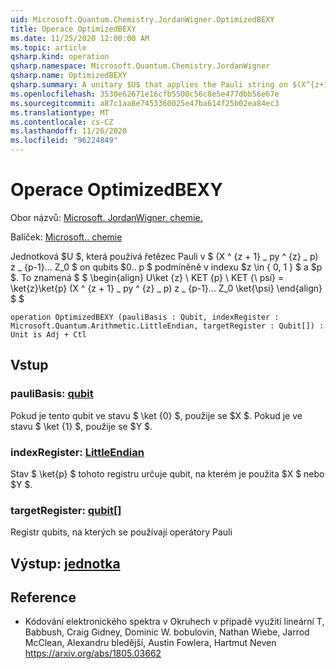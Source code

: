 ```yaml
---
uid: Microsoft.Quantum.Chemistry.JordanWigner.OptimizedBEXY
title: Operace OptimizedBEXY
ms.date: 11/25/2020 12:00:00 AM
ms.topic: article
qsharp.kind: operation
qsharp.namespace: Microsoft.Quantum.Chemistry.JordanWigner
qsharp.name: OptimizedBEXY
qsharp.summary: A unitary $U$ that applies the Pauli string on $(X^{z+1}\_pY^{z}\_p)Z\_{p-1}...Z_0$ on qubits $0..p$ conditioned on an index $z\in\{0,1\}$ and $p$. That is, $$ \begin{align} U\ket{z}\ket{p}\ket{\psi} = \ket{z}\ket{p}(X^{z+1}\_pY^{z}\_p)Z\_{p-1}...Z_0\ket{\psi} \end{align} $$
ms.openlocfilehash: 3530e62671e16cfb5500c56c8e5e477dbb56e67e
ms.sourcegitcommit: a87c1aa8e7453360025e47ba614f25b02ea84ec3
ms.translationtype: MT
ms.contentlocale: cs-CZ
ms.lasthandoff: 11/26/2020
ms.locfileid: "96224849"
---
```

# <a name="optimizedbexy-operation"></a>Operace OptimizedBEXY

Obor názvů: [Microsoft. JordanWigner. chemie.](xref:Microsoft.Quantum.Chemistry.JordanWigner)

Balíček: [Microsoft.. chemie](https://nuget.org/packages/Microsoft.Quantum.Chemistry)


Jednotková $U $, která používá řetězec Pauli v $ (X ^ {z + 1} \_ py ^ {z} \_ p) z \_ {p-1}... Z_0 $ on qubits $0.. p $ podmíněně v indexu $z \in \{ 0, 1 \} $ a $p $. To znamená $ $ \begin{align} U\ket {z} \ KET {p} \ KET {\ psí} = \ket{z}\ket{p} (X ^ {z + 1} \_ py ^ {z} \_ p) z \_ {p-1}... Z_0 \ket{\psi} \end{align} $ $

```qsharp
operation OptimizedBEXY (pauliBasis : Qubit, indexRegister : Microsoft.Quantum.Arithmetic.LittleEndian, targetRegister : Qubit[]) : Unit is Adj + Ctl
```


## <a name="input"></a>Vstup

### <a name="paulibasis--qubit"></a>pauliBasis: [qubit](xref:microsoft.quantum.lang-ref.qubit)

Pokud je tento qubit ve stavu $ \ket {0} $, použije se $X $. Pokud je ve stavu $ \ket {1} $, použije se $Y $.


### <a name="indexregister--littleendian"></a>indexRegister: [LittleEndian](xref:Microsoft.Quantum.Arithmetic.LittleEndian)

Stav $ \ket{p} $ tohoto registru určuje qubit, na kterém je použita $X $ nebo $Y $.


### <a name="targetregister--qubit"></a>targetRegister: [qubit](xref:microsoft.quantum.lang-ref.qubit)[]

Registr qubits, na kterých se používají operátory Pauli



## <a name="output--unit"></a>Výstup: [jednotka](xref:microsoft.quantum.lang-ref.unit)



## <a name="references"></a>Reference

- Kódování elektronického spektra v Okruhech v případě využití lineární T, Babbush, Craig Gidney, Dominic W. bobulovin, Nathan Wiebe, Jarrod McClean, Alexandru bledější, Austin Fowlera, Hartmut Neven https://arxiv.org/abs/1805.03662